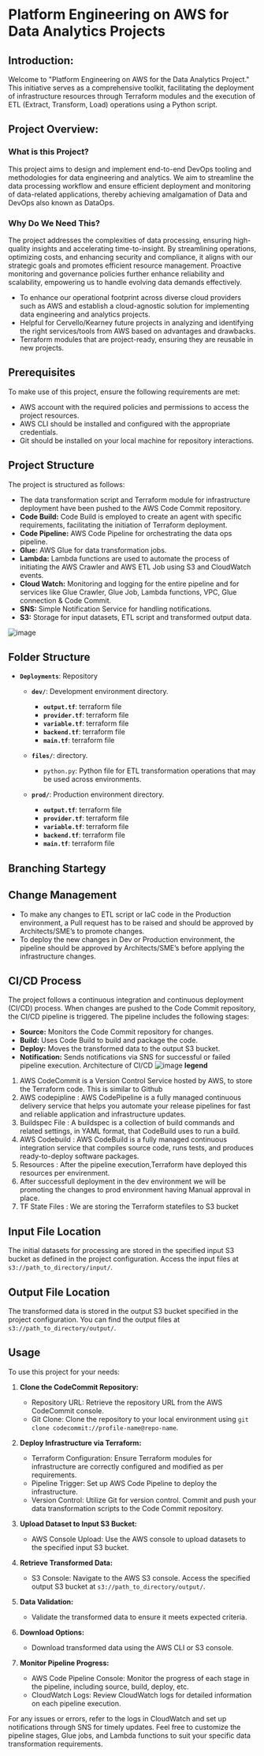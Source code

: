 # Platform Engineering on AWS for Data Analytics Projects

## Introduction:

Welcome to "Platform Engineering on AWS for the Data Analytics Project." This initiative serves as a comprehensive toolkit, facilitating the deployment of infrastructure resources through Terraform modules and the execution of ETL (Extract, Transform, Load) operations using a Python script.

## Project Overview:

### What is this Project?

This project aims to design and implement end-to-end DevOps tooling and methodologies for data engineering and analytics. We aim to streamline the data processing workflow and ensure efficient deployment and monitoring of data-related applications, thereby achieving amalgamation of Data and DevOps also known as DataOps.

### Why Do We Need This?

The project addresses the complexities of data processing, ensuring high-quality insights and accelerating time-to-insight. By streamlining operations, optimizing costs, and enhancing security and compliance, it aligns with our strategic goals and promotes efficient resource management. Proactive monitoring and governance policies further enhance reliability and scalability, empowering us to handle evolving data demands effectively.

- To enhance our operational footprint across diverse cloud providers such as AWS and establish a cloud-agnostic solution for implementing data engineering and analytics projects.
- Helpful for Cervello/Kearney future projects in analyzing and identifying the right services/tools from AWS based on advantages and drawbacks.
- Terraform modules that are project-ready, ensuring they are reusable in new projects.

## Prerequisites 

To make use of this project, ensure the following requirements are met: 

- AWS account with the required policies and permissions to access the project resources.
- AWS CLI should be installed and configured with the appropriate credentials. 
- Git should be installed on your local machine for repository interactions. 

## Project Structure 
The project is structured as follows: 
- The data transformation script and Terraform module for infrastructure deployment have been pushed to the AWS Code Commit repository.
- **Code Build:** Code Build is employed to create an agent with specific requirements, facilitating the initiation of Terraform deployment.  
- **Code Pipeline:** AWS Code Pipeline for orchestrating the data ops pipeline. 
- **Glue:** AWS Glue for data transformation jobs. 
- **Lambda:** Lambda functions are used to automate the process of initiating the AWS Crawler and AWS ETL Job using S3 and CloudWatch events.
- **Cloud Watch:** Monitoring and logging for the entire pipeline and for services like Glue Crawler, Glue Job, Lambda functions, VPC, Glue connection & Code Commit. 
- **SNS:** Simple Notification Service for handling notifications. 
- **S3:** Storage for input datasets, ETL script and transformed output data.
  
 ![image](https://github.com/ashfaqbarkati786/aks-terraform-keyvault/assets/107784646/8fc821c1-170a-4a4a-85db-700ff04740c3)


## **Folder Structure**
- **`Deployments`**: Repository
  - **`dev/`**: Development environment directory.
    - **`output.tf`**: terraform file
    - **`provider.tf`**: terraform file
    - **`variable.tf`**: terraform file
    - **`backend.tf`**: terraform file
    - **`main.tf`**: terraform file

  - **`files/`**: directory.
    - `python.py`: Python file for ETL transformation operations that may be used across environments.

  - **`prod/`**: Production environment directory.
    - **`output.tf`**: terraform file
    - **`provider.tf`**: terraform file
    - **`variable.tf`**: terraform file
    - **`backend.tf`**: terraform file
    - **`main.tf`**: terraform file
      
## Branching Startegy


## Change Management

- To make any changes to ETL script or IaC code in the Production environment, a Pull request has to be raised and should be approved by Architects/SME’s to promote changes.
- To deploy the new changes in Dev or Production environment, the pipeline should be approved by Architects/SME’s before applying the infrastructure changes.

## CI/CD Process

The project follows a continuous integration and continuous deployment (CI/CD) process. When changes are pushed to the Code Commit repository, the CI/CD pipeline is triggered. The pipeline includes the following stages: 

- **Source:** Monitors the Code Commit repository for changes. 
- **Build:** Uses Code Build to build and package the code. 
- **Deploy:** Moves the transformed data to the output S3 bucket. 
- **Notification:** Sends notifications via SNS for successful or failed pipeline execution.
Architecture of CI/CD
![image](https://github.com/ashfaqbarkati786/aks-terraform-keyvault/assets/107784646/cff6aea5-e00b-4e0c-b696-96bc806a3f81) 
**legend**
 1. AWS CodeCommit  is a Version Control Service hosted by AWS, to store the Terraform code. This is similar to Github
 2. AWS codepipline : AWS CodePipeline is a fully managed continuous delivery service that helps you automate your release pipelines for fast and reliable application and infrastructure updates.
 3. Buildspec File : A buildspec is a collection of build commands and related settings, in YAML format, that CodeBuild uses to run a build.
 4. AWS Codebuild : AWS CodeBuild is a fully managed continuous integration service that compiles source code, runs tests, and produces ready-to-deploy software packages.
 5. Resources : After the pipeline execution,Terraform have deployed this resources per envirenment.
 6. After successfull deployment in the dev environment we will be promoting the changes to prod environment having Manual approval in place.
 7. TF State Files : We are storing the Terraform statefiles to S3 bucket

## Input File Location 

The initial datasets for processing are stored in the specified input S3 bucket as defined in the project configuration. Access the input files at `s3://path_to_directory/input/`.  

## Output File Location 

The transformed data is stored in the output S3 bucket specified in the project configuration. You can find the output files at `s3://path_to_directory/output/`. 

## Usage 

To use this project for your needs: 

1. **Clone the CodeCommit Repository:**
   - Repository URL: Retrieve the repository URL from the AWS CodeCommit console.
   - Git Clone: Clone the repository to your local environment using `git clone codecommit://profile-name@repo-name`.

2. **Deploy Infrastructure via Terraform:**
   - Terraform Configuration: Ensure Terraform modules for infrastructure are correctly configured and modified as per requirements.
   - Pipeline Trigger: Set up AWS Code Pipeline to deploy the infrastructure.
   - Version Control: Utilize Git for version control. Commit and push your data transformation scripts to the Code Commit repository.

3. **Upload Dataset to Input S3 Bucket:**
   - AWS Console Upload: Use the AWS console to upload datasets to the specified input S3 bucket.

4. **Retrieve Transformed Data:**
   - S3 Console: Navigate to the AWS S3 console. Access the specified output S3 bucket at `s3://path_to_directory/output/`.

5. **Data Validation:**
   - Validate the transformed data to ensure it meets expected criteria.

6. **Download Options:**
   - Download transformed data using the AWS CLI or S3 console.

7. **Monitor Pipeline Progress:**
   - AWS Code Pipeline Console: Monitor the progress of each stage in the pipeline, including source, build, deploy, etc.
   - CloudWatch Logs: Review CloudWatch logs for detailed information on each pipeline execution.

For any issues or errors, refer to the logs in CloudWatch and set up notifications through SNS for timely updates. Feel free to customize the pipeline stages, Glue jobs, and Lambda functions to suit your specific data transformation requirements.

